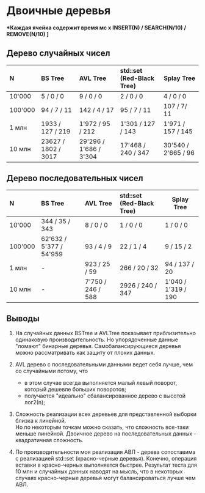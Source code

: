 # Двоичные деревья

__*Каждая ячейка содержит время мс х INSERT(N) /  SEARCH(N/10) / REMOVE(N/10) ]__


## Дерево случайных чисел  

|   N   |      BS Tree          |   AVL Tree        |   std::set (Red-Black Tree)  | Splay Tree |
| :---- | :-------------------- |:----------------- |:---------------------------- | ---------- |
| 10'000 |   5 / 0 / 0          |    9 / 0 / 0          |     2 / 0 / 0            |   4 / 0 / 0 |
| 100'000 |  94 / 7 / 11        |    142 / 4 / 17         |     95 / 7 / 11        | 107 / 7/ 11   |
| 1 млн  |  1933 / 127 / 219    |    1'972 / 95 / 212      |  1'301 / 127 / 143     |  1'971 / 157 / 145 |
| 10 млн |  23627 / 1802 / 3017 |    29'296 / 1'686 / 3'304   |  17'468 / 240 / 347 |  30'540 / 2'665 / 96 |


## Дерево последовательных чисел  

|   N   |      BS Tree          |   AVL Tree        |   std::set (Red-Black Tree)  |  Splay Tree |
| :---- | :-------------------- |:----------------- |:---------------------------- | ----------- |
| 10'000 |   344 / 35 / 343     |    8 / 0 / 0       |     1 / 0 / 0     |  1 / 0 / 0 |
| 100'000 |  62'632 / 5'377 / 54'959  |  93 / 4 / 9  |    22 / 1 / 4     | 9 / 15 / 2 |
| 1 млн  |  -                   |  923 / 25 / 59   |      266 / 20 / 32     | 94 / 137 / 20 |
| 10 млн |  -                   |    7'750 / 246 / 588 |     2926 / 240 / 347 | 1'040 / 1'319 / 190 |



## Выводы

1) На случайных данных BSTree и AVLTree показывает приблизительно одинаковую производительность.
   Но упорядоченные данные "ломают" бинарные деревья. Самобалансирующиеся деревья можно рассматривать
   как защиту от плохих данных.

2) AVL дерево с последовательными данными ведет себя лучше, чем со случайными потому, что
    - в этом случае всегда выполняется малый левый поворот, который дешевле больших поворотов; 
    - получается "идеально" сбалансированное дерево с высотой лог2(n);

3) Сложность реализации всех деревьев для представленной выборки близка к линейной.  
   Но по некоторым точкам можно сказать, что сложность все-таки меньше линейной.
   Двоичное дерево на последовательных данных - квадратичная сложность.

4) По производительности моя реализация АВЛ - дерева сопоставима с реализацией std::set (красно-черные деревья).
   Конечно, операция вставки в красно-черных выполняется быстрее.
   Результат теста для 10 млн и случайных данных наводят на мысль, что в некоторых случаях 
   красно-черные деревья могут балансироваться лучше чем АВЛ.